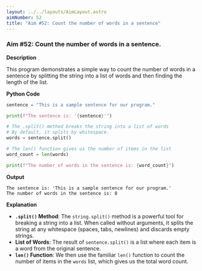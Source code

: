 ```yaml
---
layout: ../../layouts/AimLayout.astro
aimNumber: 52
title: "Aim #52: Count the number of words in a sentence"
---
```


### Aim #52: Count the number of words in a sentence.

**Description**

This program demonstrates a simple way to count the number of words in a sentence by splitting the string into a list of words and then finding the length of the list.

**Python Code**

```python
sentence = "This is a sample sentence for our program."

print(f"The sentence is: '{sentence}'")

# The .split() method breaks the string into a list of words
# By default, it splits by whitespace.
words = sentence.split()

# The len() function gives us the number of items in the list
word_count = len(words)

print(f"The number of words in the sentence is: {word_count}")
```

**Output**

```text
The sentence is: 'This is a sample sentence for our program.'
The number of words in the sentence is: 8
```

**Explanation**

- **`.split()` Method**: The `string.split()` method is a powerful tool for breaking a string into a list. When called without arguments, it splits the string at any whitespace (spaces, tabs, newlines) and discards empty strings.
- **List of Words**: The result of `sentence.split()` is a list where each item is a word from the original sentence.
- **`len()` Function**: We then use the familiar `len()` function to count the number of items in the `words` list, which gives us the total word count.

